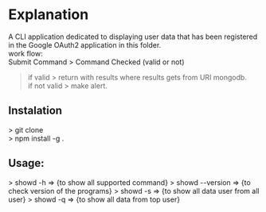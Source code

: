 # Explanation

A CLI application dedicated to displaying user data that has been registered in the Google OAuth2 application in this folder.
</br>
work flow:
</br>
Submit Command > Command Checked (valid or not)</br>
> if valid > return with results where results gets from URI mongodb.</br>
> if not valid > make alert.

<h2>Instalation</h2>
> git clone <link></br>
> npm install -g .</br>

<h2>Usage:</h2>
> showd -h => {to show all supported command}
> showd --version => {to check version of the programs}
> showd -s => {to show all data user from all user}
> showd -q => {to show all data from top user}
